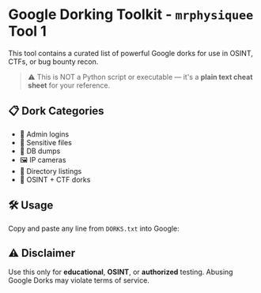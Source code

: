 # Google Dorking Toolkit - `mrphysiquee` Tool 1

This tool contains a curated list of powerful Google dorks for use in OSINT, CTFs, or bug bounty recon.

> ⚠️ This is NOT a Python script or executable — it's a **plain text cheat sheet** for your reference.

## 📋 Dork Categories

- 🔐 Admin logins
- 📄 Sensitive files
- 💾 DB dumps
- 🖼️ IP cameras
- 📁 Directory listings
- 🧠 OSINT + CTF dorks

## 🛠️ Usage

Copy and paste any line from `DORKS.txt` into Google:


## ⚠️ Disclaimer

Use this only for **educational**, **OSINT**, or **authorized** testing. Abusing Google Dorks may violate terms of service.
